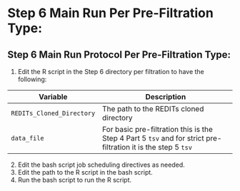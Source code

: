 # Step 6 Main Run Per Pre-Filtration Type:

## Step 6 Main Run Protocol Per Pre-Filtration Type:

1) Edit the R script in the Step 6 directory per filtration to have the following:

| Variable | Description |
|-----------------|-----------------|
| `REDITs_Cloned_Directory` | The path to the REDITs cloned directory  |
| `data_file` | For basic pre-filtration this is the Step 4 Part 5 `tsv` and for strict pre-filtration it is the step 5 `tsv` |

2) Edit the bash script job scheduling directives as needed.
3) Edit the path to the R script in the bash script.
4) Run the bash script to run the R script.
